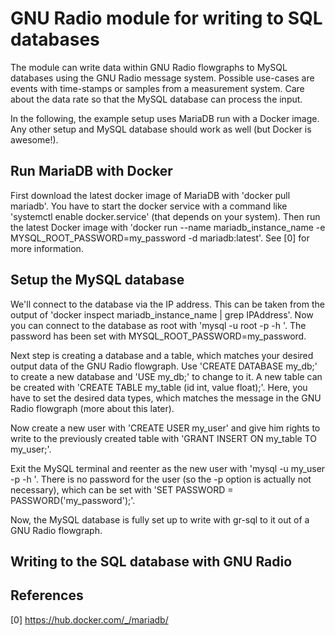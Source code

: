 # GNU Radio module for writing to SQL databases

The module can write data within GNU Radio flowgraphs to MySQL databases using the GNU Radio message system. Possible use-cases are events with time-stamps or samples from a measurement system. Care about the data rate so that the MySQL database can process the input.

In the following, the example setup uses MariaDB run with a Docker image. Any other setup and MySQL database should work as well (but Docker is awesome!).

Run MariaDB with Docker
-----------------------

First download the latest docker image of MariaDB with 'docker pull mariadb'. You have to start the docker service with a command like 'systemctl enable docker.service' (that depends on your system). Then run the latest Docker image with 'docker run --name mariadb_instance_name -e MYSQL_ROOT_PASSWORD=my_password -d mariadb:latest'. See [0] for more information.

Setup the MySQL database
------------------------

We'll connect to the database via the IP address. This can be taken from the output of 'docker inspect mariadb_instance_name | grep IPAddress'. Now you can connect to the database as root with 'mysql -u root -p -h <IPAddress>'. The password has been set with MYSQL_ROOT_PASSWORD=my_password.

Next step is creating a database and a table, which matches your desired output data of the GNU Radio flowgraph. Use 'CREATE DATABASE my_db;' to create a new database and 'USE my_db;' to change to it. A new table can be created with 'CREATE TABLE my_table (id int, value float);'. Here, you have to set the desired data types, which matches the message in the GNU Radio flowgraph (more about this later).

Now create a new user with 'CREATE USER my_user' and give him rights to write to the previously created table with 'GRANT INSERT ON my_table TO my_user;'.

Exit the MySQL terminal and reenter as the new user with 'mysql -u my_user -p -h <IPAddress>'. There is no password for the user (so the -p option is actually not necessary), which can be set with 'SET PASSWORD = PASSWORD('my_password');'.

Now, the MySQL database is fully set up to write with gr-sql to it out of a GNU Radio flowgraph.

Writing to the SQL database with GNU Radio
------------------------------------------

References
----------

[0] https://hub.docker.com/_/mariadb/
